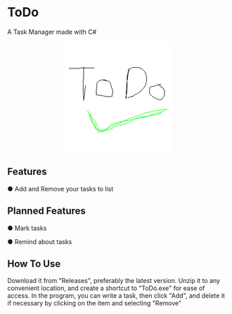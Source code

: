 # ToDo
A Task Manager made with C#

<p align="center">
  <img src="https://github.com/svnomore/ToDo/blob/master/ToDo/icon.png?raw=true" alt="ToDo">
</p>

## Features
● Add and Remove your tasks to list

## Planned Features
● Mark tasks

● Remind about tasks
## How To Use
Download it from "Releases", preferably the latest version. Unzip it to any convenient location, and create a shortcut to "ToDo.exe" for ease of access. In the program, you can write a task, then click "Add", and delete it if necessary by clicking on the item and selecting "Remove"
